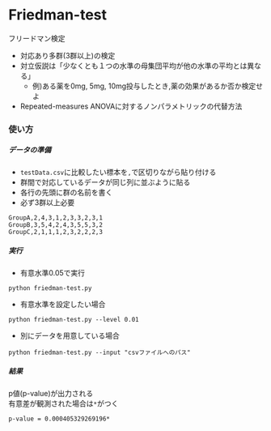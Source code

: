 # Friedman-test
フリードマン検定
- 対応あり多群(3群以上)の検定
- 対立仮説は「少なくとも１つの水準の母集団平均が他の水準の平均とは異なる」
  - 例)ある薬を0mg, 5mg, 10mg投与したとき,薬の効果があるか否か検定せよ
- Repeated-measures ANOVAに対するノンパラメトリックの代替方法

### 使い方
##### データの準備
- `testData.csv`に比較したい標本を`,`で区切りながら貼り付ける  
- 群間で対応しているデータが同じ列に並ぶように貼る
- 各行の先頭に群の名前を書く
- 必ず3群以上必要

```
GroupA,2,4,3,1,2,3,3,2,3,1
GroupB,3,5,4,2,4,3,5,5,3,2
GroupC,2,1,1,1,2,3,2,2,2,3
```

##### 実行
- 有意水準0.05で実行
```
python friedman-test.py
```
- 有意水準を設定したい場合
```
python friedman-test.py --level 0.01
```

- 別にデータを用意している場合
```
python friedman-test.py --input "csvファイルへのパス"
```

##### 結果
p値(p-value)が出力される  
有意差が観測された場合は`*`がつく
```
p-value = 0.000405329269196*
```
